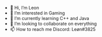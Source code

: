 - 👋 Hi, I’m Leon
- 👀 I’m interested in Gaming
- 🌱 I’m currently learning C++ and Java
- 💞️ I’m looking to collaborate on everything
- 📫 How to reach me Discord: Leøn#3825

<!---
Goennjamin/Goennjamin is a ✨ special ✨ repository because its `README.md` (this file) appears on your GitHub profile.
You can click the Preview link to take a look at your changes.
--->
